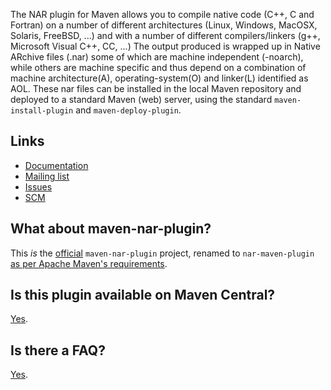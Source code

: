 The NAR plugin for Maven allows you to compile native code (C++, C and
Fortran) on a number of different architectures (Linux, Windows, MacOSX,
Solaris, FreeBSD, ...) and with a number of different compilers/linkers
(g++, Microsoft Visual C++, CC, ...) The output produced is wrapped up
in Native ARchive files (.nar) some of which are machine independent
(-noarch), while others are machine specific and thus depend on a
combination of machine architecture(A), operating-system(O) and
linker(L) identified as AOL. These nar files can be installed in the
local Maven repository and deployed to a standard Maven (web) server,
using the standard `maven-install-plugin` and `maven-deploy-plugin`.

Links
-----
* [Documentation](http://maven-nar.github.io/nar-maven-plugin/)
* [Mailing list](https://groups.google.com/group/maven-nar)
* [Issues](https://github.com/maven-nar/nar-maven-plugin/issues)
* [SCM](https://github.com/maven-nar)

What about maven-nar-plugin?
----------------------------
This *is* the [official](https://github.com/maven-nar/nar-maven-plugin/wiki/Frequently_Asked_Questions#q-is-this-repository-httpsgithubcommaven-narnar-maven-plugin-the-official-home-of-the-nar-plugin) `maven-nar-plugin` project, renamed to `nar-maven-plugin` [as per Apache Maven's requirements](https://github.com/maven-nar/nar-maven-plugin/wiki/Frequently_Asked_Questions#q-why-was-the-plugin-renamed-to-nar-maven-plugin).

Is this plugin available on Maven Central?
------------------------------------------

[Yes](http://search.maven.org/#search|ga|1|g%3A%22com.github.maven-nar%22%20a%3A%22nar-maven-plugin%22).

Is there a FAQ?
---------------

[Yes](https://github.com/maven-nar/nar-maven-plugin/wiki/Frequently_Asked_Questions).
